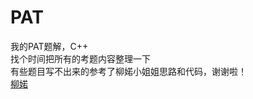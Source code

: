 PAT
==
我的PAT题解，C++ <br>
找个时间把所有的考题内容整理一下<br>
有些题目写不出来的参考了柳婼小姐姐思路和代码，谢谢啦！<br>
[柳婼](https://www.liuchuo.net/pat%E7%94%B2%E7%BA%A7%E9%A2%98%E8%A7%A3%E7%9B%AE%E5%BD%95)
